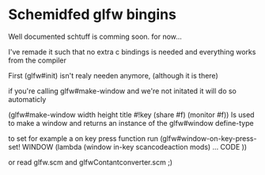 Schemidfed glfw bingins
================================

Well documented schtuff is comming soon.
for now...

I've remade it such that no extra c bindings is needed and everything works from the compiler

First (glfw#init) isn't realy needen anymore, (although it is there)

if you're calling glfw#make-window and we're not initated it will do so automaticly


(glfw#make-window width height title #!key (share #f) (monitor #f))
Is used to make a window and returns an instance of the glfw#window define-type

to set for example a on key press function
run
(glfw#window-on-key-press-set! WINDOW (lambda (window in-key scancodeaction mods)
                                            ... CODE
                                             ))


or read glfw.scm and glfwContantconverter.scm ;)
